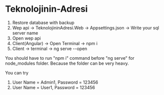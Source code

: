 # Teknolojinin-Adresi

1) Restore database with backup
2) Wep api -> TeknolojininAdresi.Web -> Appsettings.json -> Write your sql server name
3) Open wep api
4) Client(Angular) -> Open Terminal -> npm i
5) Client -> terminal -> ng serve --open

You should have to run "npm i" command before "ng serve" for node_modules folder. Because the folder can be very heavy.

You can try

1) User Name = Admin1, Password = 123456
2) User Name = User1, Password = 123456
